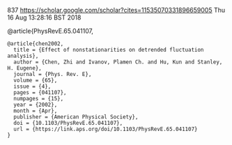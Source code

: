 837
https://scholar.google.com/scholar?cites=11535070331896659005
Thu 16 Aug 13:28:16 BST 2018



@article{PhysRevE.65.041107,
```
@article{chen2002,
  title = {Effect of nonstationarities on detrended fluctuation analysis},
  author = {Chen, Zhi and Ivanov, Plamen Ch. and Hu, Kun and Stanley, H. Eugene},
  journal = {Phys. Rev. E},
  volume = {65},
  issue = {4},
  pages = {041107},
  numpages = {15},
  year = {2002},
  month = {Apr},
  publisher = {American Physical Society},
  doi = {10.1103/PhysRevE.65.041107},
  url = {https://link.aps.org/doi/10.1103/PhysRevE.65.041107}
}
```





